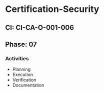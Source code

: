 # Certification-Security

## CI: CI-CA-O-001-006
## Phase: 07

### Activities
- Planning
- Execution
- Verification
- Documentation
